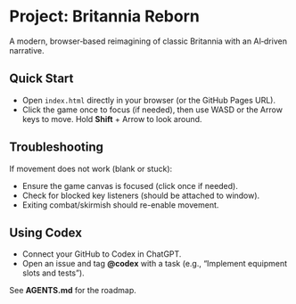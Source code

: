 # Project: Britannia Reborn

A modern, browser‑based reimagining of classic Britannia with an AI‑driven narrative.

## Quick Start
- Open `index.html` directly in your browser (or the GitHub Pages URL).
- Click the game once to focus (if needed), then use WASD or the Arrow keys to move. Hold **Shift** + Arrow to look around.
## Troubleshooting
If movement does not work (blank or stuck):
- Ensure the game canvas is focused (click once if needed).
- Check for blocked key listeners (should be attached to window).
- Exiting combat/skirmish should re-enable movement.

## Using Codex
- Connect your GitHub to Codex in ChatGPT.
- Open an issue and tag **@codex** with a task (e.g., “Implement equipment slots and tests”).

See **AGENTS.md** for the roadmap.
